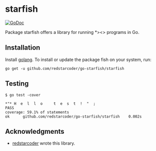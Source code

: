 starfish
======
[![GoDoc](https://godoc.org/github.com/redstarcoder/go-starfish/starfish?status.svg)](https://godoc.org/github.com/redstarcoder/go-starfish/starfish)

Package starfish offers a library for running \*><> programs in Go.

Installation
---------------

Install [golang](http://golang.org/doc/install). To install or update the package fish on your system, run:

```
go get -u github.com/redstarcoder/go-starfish/starfish
```

Testing
--------------

```
$ go test -cover

*"* H  e  l  l  o     t  e  s  t  !  "  ; 
PASS
coverage: 59.1% of statements
ok  	github.com/redstarcoder/go-starfish/starfish	0.002s
```

Acknowledgments
---------------

* [redstarcoder](https://github.com/redstarcoder) wrote this library.
